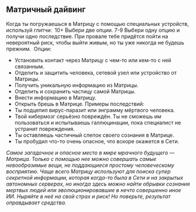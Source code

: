 ## Матричный дайвинг 
Когда ты погружаешься в Матрицу с помощью специальных устройств, используй глитчи: 
10+ Выбери две опции.
7-9 Выбери одну опцию и получи одно последствие.
При провале тебе придётся пойти на невероятный риск, чтобы выйти живым, но ты уже никогда не будешь прежним. 
Опции:
- Установить контакт через Матрицу с чем-то или кем-то с ней связанным.
- Отделить и защитить человека, сетевой узел или устройство от Матрицы.
- Получить уникальную информацию из Матрицы.
- Отделить и сохранить частицу самой Матрицы.
- Внести информацию в Матрицу.
- Открыть брешь в Матрице.
Примеры последствий: 
- Ты подцепил вирус-паразит или энграмму мёртвого человека. 
- Твой кибермозг серьёзно повреждён. Ты не сможешь им пользоваться и испытываешь галлюцинации, пока специалист не устранит повреждения. 
- Ты оставляешь частичный слепок своего сознания в Матрице. 
- Ты пробудил что-то очень опасное, что вскоре окажется в Сети. 

*Самое загадочное и опасное место в мире мрачного будущего — Матрица. Только с помощью нее можно совершать самые невообразимые вещи, не поддающиеся простому человеческому восприятию. Чаще всего Матрицу используют для поиска супер секретной информации, которая когда-то была в Сети и на закрытых автономных серверах, но иногда здесь можно найти обрывки сознания мертвых людей или эволюционировавшие в нечто совершенно иное ИИ. Ныряйте в неё на свой страх и риск! Но поверьте, результат оправдывает средства.*